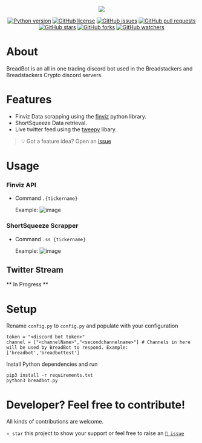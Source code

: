 <p align="center"><a href="https://github.com/deebops/BreadBot" target="_blank"><img src="https://cdn.discordapp.com/avatars/708340506773553173/f8fe7241e415e3fdd4351382bd1a1c5c.png?size=256"></a></p>

<p align="center">
    <a href="https://www.python.org/downloads/release/python-380/"><img src="https://img.shields.io/badge/python-3.8-blue.svg?style=plastic" alt="Python version"></a>
    <a href="https://github.com/deebops/BreadBot/blob/master/LICENSE"><img src="https://img.shields.io/github/license/deebops/BreadBot?style=plastic" alt="GitHub license"></a>
    <a href="https://github.com/deebops/BreadBot/issues"><img src="https://img.shields.io/github/issues/deebops/BreadBot?style=plastic" alt="GitHub issues"></a>
    <a href="https://github.com/deebops/BreadBot/pulls"><img src="https://img.shields.io/github/issues-pr/deebops/BreadBot?style=plastic" alt="GitHub pull requests"></a>
    <br /><a href="https://github.com/deebops/BreadBot/stargazers"><img src="https://img.shields.io/github/stars/deebops/BreadBot?style=social" alt="GitHub stars"></a>
    <a href="https://github.com/deebops/BreadBot/network/members"><img src="https://img.shields.io/github/forks/deebops/BreadBot?style=social" alt="GitHub forks"></a>
    <a href="https://github.com/deebops/BreadBot"><img src="https://img.shields.io/github/watchers/deebops/BreadBot?style=social" alt="GitHub watchers"></a>
</p>

# About

BreadBot is an all in one trading discord bot used in the Breadstackers and Breadstackers Crypto discord servers. 

# Features
- Finviz Data scrapping using the [finviz](https://github.com/mariostoev/finviz) python library.
- ShortSqueeze Data retrieval.
- Live twitter feed using the [tweepy](https://github.com/tweepy/tweepy) libary.
> 💡 Got a feature idea? Open an [issue](https://github.com/deebops/BreadBot/issues/new)


# Usage 

### Finviz API

- Command `.{tickername}`

  Example:
  ![image](https://user-images.githubusercontent.com/11996230/109452043-7c672080-7a14-11eb-8320-f4c320e99adf.png)

### ShortSqueeze Scrapper

- Command `.ss {tickername}`

  Example:
  ![image](https://i.ibb.co/GFq9VXm/image.png)

## Twitter Stream

** In Progress **


# Setup

Rename `config.py` to `config.py` and populate with your configuration

```
token = "<discord bot token>"
channel = ["<channelName>","<secondchannelname>"] # Channels in here will be used by BreadBot to respond. Example: ['breadbot','breadbottest']
```

Install Python dependencies and run

```
pip3 install -r requirements.txt
python3 breadbot.py
```

# Developer? Feel free to contribute!

All kinds of contributions are welcome. 

`⭐️ star` this project to show your support or feel free to raise an [`🐞 issue`](https://github.com/deebops/BreadBot/issues/new)
